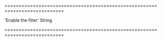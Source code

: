 ===========================================================================
<!--default-->'Enable the filter'<!--/default-->
<!--type-->String<!--/type-->
===========================================================================

<!--shortDescription-->

<!--/shortDescription-->

<!--fullDescription-->

<!--/fullDescription-->